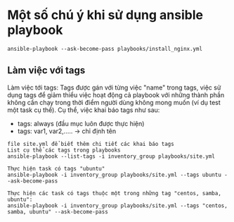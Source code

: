 <H1>Một số chú ý khi sử dụng ansible playbook</H1>

```
ansible-playbook --ask-become-pass playbooks/install_nginx.yml
```
<h2> Làm việc với tags</h2>

Làm việc tới tags: Tags được gán với từng việc "name" trong tags, việc sử dụng tags để giảm thiểu việc hoạt động cả playbook với những thành phần không cần chạy trong thời điểm người dùng không mong muốn (ví dụ test một task cụ thể). Cụ thể, việc khai báo tags như sau:
- tags: always (đầu mục luôn được thực hiện)
- tags: var1, var2,..... -> chỉ định tên

```
file site.yml để biết thêm chi tiết các khai báo tags
List cụ thể các tags trong playbooks 
ansible-playbook --list-tags -i inventory_group playbooks/site.yml
```

```
Thực hiện task có tags "ubuntu"
ansible-playbook -i inventory_group playbooks/site.yml --tags ubuntu --ask-become-pass
```

```
Thực hiện các task có tags thuộc một trong những tag "centos, samba, ubuntu":
ansible-playbook -i inventory_group playbooks/site.yml --tags "centos, samba, ubuntu" --ask-become-pass
```
